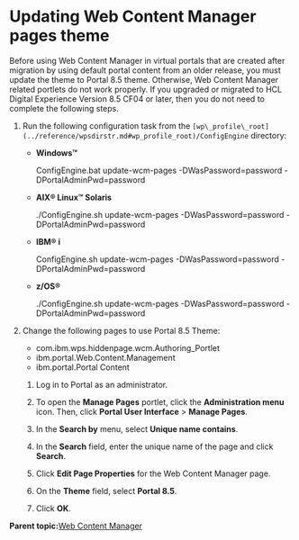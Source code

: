 # Updating Web Content Manager pages theme 

Before using Web Content Manager in virtual portals that are created after migration by using default portal content from an older release, you must update the theme to ﻿Portal 8.5 theme. Otherwise, Web Content Manager related portlets do not work properly. If you upgraded or migrated to HCL Digital Experience Version 8.5 CF04 or later, then you do not need to complete the following steps.

1.  Run the following configuration task from the `[wp\_profile\_root](../reference/wpsdirstr.md#wp_profile_root)/ConfigEngine` directory:

    -   **Windows™**

        ConfigEngine.bat update-wcm-pages -DWasPassword=password -DPortalAdminPwd=password

    -   **AIX® Linux™ Solaris**

        ./ConfigEngine.sh update-wcm-pages -DWasPassword=password -DPortalAdminPwd=password

    -   **IBM® i**

        ConfigEngine.sh update-wcm-pages -DWasPassword=password -DPortalAdminPwd=password

    -   **z/OS®**

        ./ConfigEngine.sh update-wcm-pages -DWasPassword=password -DPortalAdminPwd=password

2.  Change the following pages to use Portal 8.5 Theme:

    -   ﻿com.ibm.wps.hiddenpage.wcm.Authoring\_Portlet
    -   ﻿ibm.portal.Web.Content.Management
    -   ﻿ibm.portal.Portal Content
    1.  Log in to Portal as an administrator.

    2.  To open the **Manage Pages** portlet, click the **Administration menu** icon. Then, click **Portal User Interface** \> **Manage Pages**.

    3.  In the **Search by** menu, select **Unique name contains**.

    4.  In the **Search** field, enter the unique name of the page and click **Search**.

    5.  Click **Edit Page Properties** for the Web Content Manager page.

    6.  On the **Theme** field, select **Portal 8.5**.

    7.  Click **OK**.


**Parent topic:**[Web Content Manager ](../wcm/wcm_migration_post_update.md)

